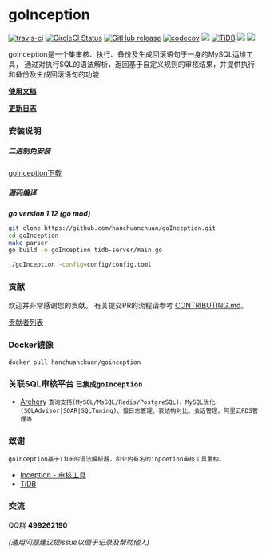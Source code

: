 # goInception

[![travis-ci](https://img.shields.io/travis/hanchuanchuan/goInception.svg)](https://travis-ci.org/hanchuanchuan/goInception)
[![CircleCI Status](https://circleci.com/gh/hanchuanchuan/goInception.svg?style=shield)](https://circleci.com/gh/hanchuanchuan/goInception)
[![GitHub release](https://img.shields.io/github/release-pre/hanchuanchuan/goInception.svg?style=brightgreen)](https://github.com/hanchuanchuan/goInception/releases)
[![codecov](https://codecov.io/gh/hanchuanchuan/goInception/branch/master/graph/badge.svg)](https://codecov.io/gh/hanchuanchuan/goInception)
[![](https://img.shields.io/badge/go-1.11-brightgreen.svg)](https://golang.org/dl/)
[![TiDB](https://img.shields.io/badge/TiDB-v2.1.1-brightgreen.svg)](https://github.com/pingcap/tidb)
![](https://img.shields.io/github/downloads/hanchuanchuan/goInception/total.svg)
![](https://img.shields.io/github/license/hanchuanchuan/goInception.svg)


goInception是一个集审核、执行、备份及生成回滚语句于一身的MySQL运维工具， 通过对执行SQL的语法解析，返回基于自定义规则的审核结果，并提供执行和备份及生成回滚语句的功能

**[使用文档](https://hanchuanchuan.github.io/goInception/)**

**[更新日志](https://github.com/hanchuanchuan/goInception/blob/master/docs/changelog.md)**


### 安装说明

##### 二进制免安装

[goInception下载](https://github.com/hanchuanchuan/goInception/releases)

##### 源码编译

***go version 1.12 (go mod)***

```bash
git clone https://github.com/hanchuanchuan/goInception.git
cd goInception
make parser
go build -o goInception tidb-server/main.go

./goInception -config=config/config.toml
```

### 贡献

欢迎并非常感谢您的贡献。 有关提交PR的流程请参考 [CONTRIBUTING.md](CONTRIBUTING.md)。

[贡献者列表](CONTRIBUTORS.md)


### Docker镜像
```
docker pull hanchuanchuan/goinception
```

### 关联SQL审核平台 `已集成goInception`

* [Archery](https://github.com/hhyo/Archery) `查询支持(MySQL/MsSQL/Redis/PostgreSQL)、MySQL优化(SQLAdvisor|SOAR|SQLTuning)、慢日志管理、表结构对比、会话管理、阿里云RDS管理等`


### 致谢
    goInception基于TiDB的语法解析器，和业内有名的inpcetion审核工具重构。
- [Inception - 审核工具](https://github.com/hanchuanchuan/inception)
- [TiDB](https://github.com/pingcap/tidb)

### 交流

QQ群 **499262190**

*(通用问题建议提issue以便于记录及帮助他人)*

